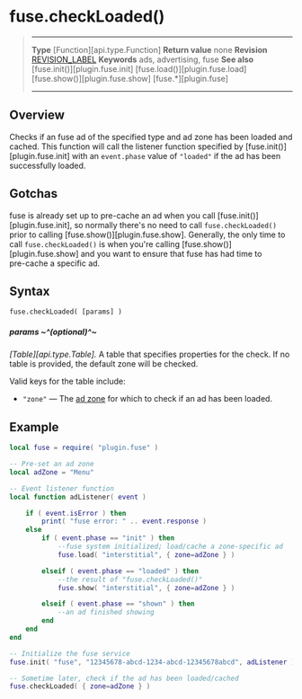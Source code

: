 # fuse.checkLoaded()

> --------------------- ------------------------------------------------------------------------------------------
> __Type__              [Function][api.type.Function]
> __Return value__      none
> __Revision__          [REVISION_LABEL](REVISION_URL)
> __Keywords__          ads, advertising, fuse
> __See also__          [fuse.init()][plugin.fuse.init]
>						[fuse.load()][plugin.fuse.load]
>						[fuse.show()][plugin.fuse.show]
>						[fuse.*][plugin.fuse]
> --------------------- ------------------------------------------------------------------------------------------


## Overview

Checks if an fuse ad of the specified type and ad zone has been loaded and cached. This function will call the listener function specified by [fuse.init()][plugin.fuse.init] with an `event.phase` value of `"loaded"` if the ad has been successfully loaded.

## Gotchas

fuse is already set up to pre-cache an ad when you call [fuse.init()][plugin.fuse.init], so normally there's no need to call `fuse.checkLoaded()` prior to calling [fuse.show()][plugin.fuse.show]. Generally, the only time to call `fuse.checkLoaded()` is when you're calling [fuse.show()][plugin.fuse.show] and you want to ensure that fuse has had time to <nobr>pre-cache</nobr> a specific ad.

## Syntax

	fuse.checkLoaded( [params] )

##### params ~^(optional)^~
_[Table][api.type.Table]._ A table that specifies properties for the check. If no table is provided, the default zone will be checked. 

Valid keys for the table include:

* `"zone"` &mdash; The [ad zone](http://wiki.fusepowered.com/index.php/Zones) for which to check if an ad has been loaded.


## Example

``````lua
local fuse = require( "plugin.fuse" )

-- Pre-set an ad zone
local adZone = "Menu"

-- Event listener function
local function adListener( event )

	if ( event.isError ) then
		print( "fuse error: " .. event.response )
	else
		if ( event.phase == "init" ) then
			--fuse system initialized; load/cache a zone-specific ad
			fuse.load( "interstitial", { zone=adZone } )

		elseif ( event.phase == "loaded" ) then
			--the result of "fuse.checkLoaded()"
			fuse.show( "interstitial", { zone=adZone } )

		elseif ( event.phase == "shown" ) then
			--an ad finished showing
		end
	end
end

-- Initialize the fuse service
fuse.init( "fuse", "12345678-abcd-1234-abcd-12345678abcd", adListener )

-- Sometime later, check if the ad has been loaded/cached
fuse.checkLoaded( { zone=adZone } )
``````